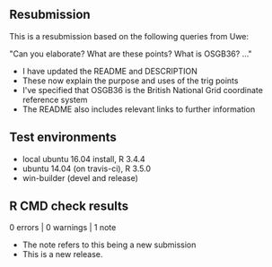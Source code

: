 ## Resubmission

This is a resubmission based on the following queries from Uwe:

"Can you elaborate?
What are these points? What is OSGB36? ..."

- I have updated the README and DESCRIPTION
- These now explain the purpose and uses of the trig points
- I've specified that OSGB36 is the British National Grid coordinate reference system
- The README also includes relevant links to further information


## Test environments
* local ubuntu 16.04 install, R 3.4.4
* ubuntu 14.04 (on travis-ci), R 3.5.0
* win-builder (devel and release)

## R CMD check results

0 errors | 0 warnings | 1 note

* The note refers to this being a new submission
* This is a new release.
